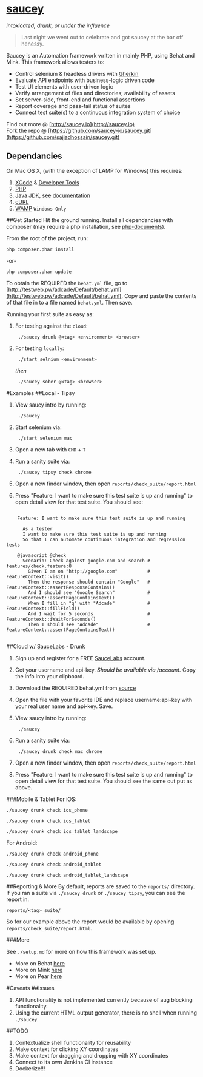 # [saucey](http://www.urbandictionary.com/define.php?term=saucey)
*intoxicated, drunk, or under the influence*
> Last night we went out to celebrate and got saucey at the bar off henessy.

Saucey is an Automation framework written in mainly PHP, using Behat and Mink. This framework allows testers to:

* Control selenium & headless drivers with [Gherkin](http://blog.sajjad.pw/technology/2014/07/15/Behavior-Driven-Development-And-Gherkin.html)
* Evaluate API endpoints with business-logic driven code
* Test UI elements with user-driven logic
* Verify arrangement of files and directories; availability of assets
* Set server-side, front-end and functional assertions
* Report coverage and pass-fail status of suites
* Connect test suite(s) to a continuous integration system of choice

Find out more @ [http://saucey.io](http://saucey.io)  
Fork the repo @ [https://github.com/saucey-io/saucey.git](https://github.com/sajjadhossain/saucey.git)  



## Dependancies
On Mac OS X, (with the exception of LAMP for Windows) this requires:


1. [XCode](https://developer.apple.com/xcode/downloads/) & [Developer Tools](http://stackoverflow.com/questions/9329243/xcode-4-4-and-later-install-command-line-tools)
2. [PHP](http://php-osx.liip.ch/)
3. [Java JDK](http://www.oracle.com/technetwork/java/javase/downloads/jdk7-downloads-1880260.html), see [documentation](http://docs.oracle.com/javase/7/docs/webnotes/install/mac/mac-jdk.html)
4. [cURL](http://curl.haxx.se/download.html)
5. [WAMP](http://www.wampserver.com/en/) `Windows Only`


##Get Started
Hit the ground running. Install all dependancies with composer (may require a php installation, see [php-documents](http://php-osx.liip.ch/)).

From the root of the project, run:

	php composer.phar install

-or-

	php composer.phar update

To obtain the REQUIRED the `behat.yml` file, go to [http://testweb.pw/adcade/Default/behat.yml](http://testweb.pw/adcade/Default/behat.yml). Copy and paste the contents of that file in to a file named `behat.yml`. Then save.

Running your first suite as easy as:  

1. For testing against the `cloud`:

		./saucey drunk @<tag> <environment> <browser>

2. For testing `locally`:

		./start_selnium <environment>

	*then*

		./saucey sober @<tag> <browser>


#Examples
##Local - Tipsy

1. View saucy intro by running:

		./saucey

2. Start selenium via:

		./start_selenium mac

3. Open a new tab with `CMD` + `T`
4. Run a sanity suite via:

		./saucey tipsy check chrome

5. Open a new finder window, then open `reports/check_suite/report.html`
6. Press "Feature: I want to make sure this test suite is up and running" to open detail view for that test suite. You should see:

```gherkin

	Feature: I want to make sure this test suite is up and running

	  As a tester
	  I want to make sure this test suite is up and running
	  So that I can automate continuous integration and regression tests

	@javascript @check
	  Scenario: Check against google.com and search # features/check.feature:8
	    Given I am on "http://google.com"           # FeatureContext::visit()
	    Then the response should contain "Google"   # FeatureContext::assertResponseContains()
	    And I should see "Google Search"            # FeatureContext::assertPageContainsText()
	    When I fill in "q" with "Adcade"            # FeatureContext::fillField()
	    And I wait for 5 seconds                    # FeatureContext::iWaitForSeconds()
	    Then I should see "Adcade"                  # FeatureContext::assertPageContainsText()


```


##Cloud w/ [SauceLabs](saucelabs.com) - Drunk
1. Sign up and register for a FREE [SauceLabs](https://saucelabs.com/) account.
2. Get your username and api-key. *Should be available via /account.* Copy the info into your clipboard.
3. Download the REQUIRED behat.yml from [source](http://testweb.pw/adcade/Default/behat.yml)
4. Open the file with your favorite IDE and replace username:api-key with your real user name and api-key. Save.
5. View saucy intro by running:

		./saucey

6. Run a sanity suite via:

		./saucey drunk check mac chrome

7. Open a new finder window, then open `reports/check_suite/report.html`
8. Press "Feature: I want to make sure this test suite is up and running" to open detail view for that test suite. You should see the same out put as above.


###Mobile & Tablet
For iOS:

	./saucey drunk check ios_phone

	./saucey drunk check ios_tablet

	./saucey drunk check ios_tablet_landscape

For Android:

	./saucey drunk check android_phone

	./saucey drunk check android_tablet

	./saucey drunk check android_tablet_landscape


##Reporting & More
By default, reports are saved to the `reports/` directory. If you ran a suite via `./saucey drunk` or `./saucey tipsy`, you can see the report in:

	reports/<tag>_suite/

So for our example above the report would be available by opening `reports/check_suite/report.html`.

###More

See `./setup.md` for more on how this framework was set up.  

* More on Behat [here](http://docs.behat.org/en/v3.0/)  
* More on Mink [here](http://mink.behat.org/en/latest/)  
* More on Pear [here](http://pear.php.net/)  

#Caveats
##Issues
1. API functionality is not implemented currently because of  aug blocking functionality.
2. Using the current HTML output generator, there is no shell  when running `./saucey`

##TODO

1. Contextualize shell functionality for reusability
2. Make context for clicking XY coordinates
3. Make context for dragging and dropping with XY coordinates
4. Connect to its own Jenkins CI instance
5. Dockerize!!!
